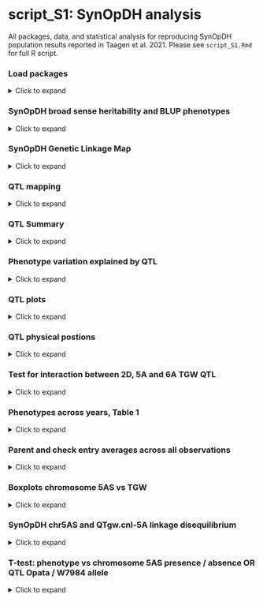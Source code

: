 script\_S1: SynOpDH analysis
================

All packages, data, and statistical analysis for reproducing SynOpDH
population results reported in Taagen et al. 2021. Please see
`script_S1.Rmd` for full R script.

### Load packages

<details>

<summary>Click to expand </summary>

``` r
library(tidyverse) # R/tidyverse version 1.3.0
library(lme4) #R/lme4 package version 1.1-21 
library(knitr) # R/knitr package version 1.28 
library(kableExtra) # R/kableExtra package version 1.1.0
library(qtl) #R/qtl package version 1.46-2
library(tibble) # R/tible package version 2.1.3 
library(gt) #R/gt version 0.2.2
library(car) # R/car package version 3.0-10
library(emmeans) # R/emmeans package version 1.4.6
library(rstatix) # R/rstatix package version 0.6.0
library(ggpubr) # R/ggpubr package version 0.4.0 
library(inauguration) #R/inauguration version 0.0.0.90
```

</details>

### SynOpDH broad sense heritability and BLUP phenotypes

<details>

<summary>Click to expand </summary>

A 162-entry subset of 215 SynOpDH entries were grown in headrows in four
field-year combinations, with up to six replicates per entry, from
2016-2018 in Ithaca, NY. Univariate mixed linear models with random
environment and genotype effects were fitted with the R/lme4 package to
obtain best linear unbiased predictions (BLUPs) for TGW, GL, GW and HD
phenotypes across the four environments.

**Load data**

``` r
SynOpDH_Phenotypes <- read_csv("https://raw.githubusercontent.com/etaagen/Taagen_2021_TPG/main/supplementary_1/file_S1.1.csv", na = "")
SynOpDH_Phenotypes$SynOpDH_entry = as.factor(SynOpDH_Phenotypes$SynOpDH_entry)
SynOpDH_Phenotypes$Year = as.factor(SynOpDH_Phenotypes$Year)
SynOpDH_Phenotypes$Location = as.factor(SynOpDH_Phenotypes$Location)
SynOpDH_Phenotypes$Rep = as.factor(SynOpDH_Phenotypes$Rep)
SynOpDH_Phenotypes$Environment = as.factor(SynOpDH_Phenotypes$Environment)
```

**Falconer & Mackay `H^2` estimate function**

\[ 
H^2 = \frac{\sigma^2_G}{\sigma^2_G + \frac{\sigma^2_{GxE}}{l} + \frac{\sigma^2_r}{rl}}
\]

Where \(H^2\) is the broad-sense heritability estimate, \(\sigma^2_G\)
is the genetic variance, \(\sigma^2_{GxE}\) is the genotype x
environment variance, \(\sigma^2_r\) is the residual variance, \(l\) is
the number of environments, and \(r\) is the number of unique
observations.

**TGW**

<table class="table table-striped table-hover table-condensed table-responsive" style="width: auto !important; margin-left: auto; margin-right: auto;border-bottom: 0;">

<thead>

<tr>

<th style="text-align:left;">

Mixed model<sup>a</sup>

</th>

<th style="text-align:right;">

TGW H^2<sup>b</sup>

</th>

<th style="text-align:right;">

AIC<sup>c</sup>

</th>

</tr>

</thead>

<tbody>

<tr>

<td style="text-align:left;">

TGW \~ (1|Entry)

</td>

<td style="text-align:right;">

NA

</td>

<td style="text-align:right;">

4638.53

</td>

</tr>

<tr>

<td style="text-align:left;">

TGW \~ (1|Entry) + (1|Env)

</td>

<td style="text-align:right;">

0.70

</td>

<td style="text-align:right;">

3710.14

</td>

</tr>

<tr>

<td style="text-align:left;">

TGW \~ (1|Entry) + (1|Env) + Rep

</td>

<td style="text-align:right;">

0.70

</td>

<td style="text-align:right;">

3710.86

</td>

</tr>

<tr>

<td style="text-align:left;">

TGW \~ (1|Entry) + (1|Rep:Env)

</td>

<td style="text-align:right;">

0.69

</td>

<td style="text-align:right;">

3709.09

</td>

</tr>

<tr>

<td style="text-align:left;">

TGW \~ (1|Entry) + (1|Rep:Env) + (1|Entry:Env)

</td>

<td style="text-align:right;">

0.65

</td>

<td style="text-align:right;">

3704.04

</td>

</tr>

<tr>

<td style="text-align:left;">

TGW \~ (1|Entry) + (1|Rep:Env) + HD

</td>

<td style="text-align:right;">

0.68

</td>

<td style="text-align:right;">

2993.01

</td>

</tr>

</tbody>

<tfoot>

<tr>

<td style="padding: 0; " colspan="100%">

<sup>a</sup> Mixed model variables are defined as: thousand grain weight
(TGW), SynOpDH line entry (Entry), year environment unique to location
and year (Env), replicate (Rep), heading date (HD), <sup>b</sup> Broad
sense heritability calculated with Falconer & Mackay 1996 formula
<sup>c</sup> AIC was calculated using `AIC` in R/stats package

</td>

</tr>

</tfoot>

</table>

**GL**

<table class="table table-striped table-hover table-condensed table-responsive" style="width: auto !important; margin-left: auto; margin-right: auto;border-bottom: 0;">

<thead>

<tr>

<th style="text-align:left;">

Mixed model<sup>a</sup>

</th>

<th style="text-align:right;">

GL H^2<sup>b</sup>

</th>

<th style="text-align:right;">

AIC<sup>c</sup>

</th>

</tr>

</thead>

<tbody>

<tr>

<td style="text-align:left;">

GL \~ (1|Entry)

</td>

<td style="text-align:right;">

NA

</td>

<td style="text-align:right;">

805.15

</td>

</tr>

<tr>

<td style="text-align:left;">

GL \~ (1|Entry) + (1|Env)

</td>

<td style="text-align:right;">

0.82

</td>

<td style="text-align:right;">

70.58

</td>

</tr>

<tr>

<td style="text-align:left;">

GL \~ (1|Entry) + (1|Env) + Rep

</td>

<td style="text-align:right;">

0.82

</td>

<td style="text-align:right;">

70.93

</td>

</tr>

<tr>

<td style="text-align:left;">

GL \~ (1|Entry) + (1|Rep:Env)

</td>

<td style="text-align:right;">

0.83

</td>

<td style="text-align:right;">

79.33

</td>

</tr>

<tr>

<td style="text-align:left;">

GL \~ (1|Entry) + (1|Rep:Env) + (1|Entry:Env)

</td>

<td style="text-align:right;">

0.75

</td>

<td style="text-align:right;">

\-50.85

</td>

</tr>

</tbody>

<tfoot>

<tr>

<td style="padding: 0; " colspan="100%">

<sup>a</sup> Mixed model variables are defined as: grain length (GL),
SynOpDH line entry (Entry), year environment unique to location and year
(Env), replicate (Rep), heading date (HD), <sup>b</sup> Broad sense
heritability calculated with Falconer & Mackay 1996 formula <sup>c</sup>
AIC was calculated using `AIC` in R/stats package

</td>

</tr>

</tfoot>

</table>

**GW**

<table class="table table-striped table-hover table-condensed table-responsive" style="width: auto !important; margin-left: auto; margin-right: auto;border-bottom: 0;">

<thead>

<tr>

<th style="text-align:left;">

Mixed model<sup>a</sup>

</th>

<th style="text-align:right;">

GW H^2<sup>b</sup>

</th>

<th style="text-align:right;">

AIC<sup>c</sup>

</th>

</tr>

</thead>

<tbody>

<tr>

<td style="text-align:left;">

GW \~ (1|Entry)

</td>

<td style="text-align:right;">

NA

</td>

<td style="text-align:right;">

\-192.52

</td>

</tr>

<tr>

<td style="text-align:left;">

GW \~ (1|Entry) + (1|Env)

</td>

<td style="text-align:right;">

0.72

</td>

<td style="text-align:right;">

\-1063.32

</td>

</tr>

<tr>

<td style="text-align:left;">

GW \~ (1|Entry) + (1|Env) + Rep

</td>

<td style="text-align:right;">

0.72

</td>

<td style="text-align:right;">

\-1062.49

</td>

</tr>

<tr>

<td style="text-align:left;">

GW \~ (1|Entry) + (1|Rep:Env)

</td>

<td style="text-align:right;">

0.74

</td>

<td style="text-align:right;">

\-1055.86

</td>

</tr>

<tr>

<td style="text-align:left;">

GW \~ (1|Entry) + (1|Rep:Env) + (1|Entry:Env)

</td>

<td style="text-align:right;">

0.64

</td>

<td style="text-align:right;">

\-1130.19

</td>

</tr>

<tr>

<td style="text-align:left;">

GW \~ (1|Entry) + (1|Rep:Env) + (1|Entry:Env) + HD

</td>

<td style="text-align:right;">

0.78

</td>

<td style="text-align:right;">

\-1136.80

</td>

</tr>

<tr>

<td style="text-align:left;">

GW \~ (1|Entry) + (1|Rep:Env) + HD

</td>

<td style="text-align:right;">

0.81

</td>

<td style="text-align:right;">

\-1137.19

</td>

</tr>

</tbody>

<tfoot>

<tr>

<td style="padding: 0; " colspan="100%">

<sup>a</sup> Mixed model variables are defined as: grain width (GW) ,
SynOpDH line entry (Entry), year environment unique to location and year
(Env), replicate (Rep), heading date (HD), <sup>b</sup> Broad sense
heritability calculated with Falconer & Mackay 1996 formula <sup>c</sup>
AIC was calculated using `AIC` in R/stats package

</td>

</tr>

</tfoot>

</table>

**HD**

<table class="table table-striped table-hover table-condensed table-responsive" style="width: auto !important; margin-left: auto; margin-right: auto;border-bottom: 0;">

<thead>

<tr>

<th style="text-align:left;">

Mixed model<sup>a</sup>

</th>

<th style="text-align:right;">

HD ^2<sup>b</sup>

</th>

<th style="text-align:right;">

AIC<sup>c</sup>

</th>

</tr>

</thead>

<tbody>

<tr>

<td style="text-align:left;">

HD \~ (1|Entry)

</td>

<td style="text-align:right;">

NA

</td>

<td style="text-align:right;">

2951.50

</td>

</tr>

<tr>

<td style="text-align:left;">

HD \~ (1|Entry) + (1|Env)

</td>

<td style="text-align:right;">

0.85

</td>

<td style="text-align:right;">

2764.46

</td>

</tr>

<tr>

<td style="text-align:left;">

HD \~ (1|Entry) + (1|Env) + Rep

</td>

<td style="text-align:right;">

0.85

</td>

<td style="text-align:right;">

2764.58

</td>

</tr>

<tr>

<td style="text-align:left;">

HD \~ (1|Entry) + (1|Rep:Env)

</td>

<td style="text-align:right;">

0.85

</td>

<td style="text-align:right;">

2769.31

</td>

</tr>

<tr>

<td style="text-align:left;">

HD \~ (1|Entry) + (1|Rep:Env) + (1|Entry:Env)

</td>

<td style="text-align:right;">

0.78

</td>

<td style="text-align:right;">

2756.02

</td>

</tr>

</tbody>

<tfoot>

<tr>

<td style="padding: 0; " colspan="100%">

<sup>a</sup> Mixed model variables are defined as: heading date (HD) ,
SynOpDH line entry (Entry), year environment unique to location and year
(Env), replicate (Rep) <sup>b</sup> Broad sense heritability calculated
with Falconer & Mackay 1996 formula <sup>c</sup> AIC was calculated
using `AIC` in R/stats package

</td>

</tr>

</tfoot>

</table>

### Select models, extract BLUPs

The models were selected based on low AIC value and improved H^2
estimate:

  - `TGW ~ (1|Entry) + (1|Rep:Env) + HD`

  - `GL ~ (1|Entry) + (1|Rep:Env) + (1|Entry:Env)`

  - `GW ~ (1|Entry) + (1|Rep:Env) + HD`

  - `HD ~ (1|Entry) + (1|Rep:Env) + (1|Entry:Env)`

**Extract random effects from univariate mixed linear models for entries
(obtain BLUPs):**

``` r
BLUP_TGW <- ranef(TGW_model5)$SynOpDH_entry 
BLUP_GL <- ranef(GL_model3.5)$SynOpDH_entry 
BLUP_GW <- ranef(GW_model5)$SynOpDH_entry 
BLUP_HD <- ranef(HD_model3.5)$SynOpDH_entry 
```

**Phenotype means, add to BLUP for scaled phenotype value:**

``` r
TGW_mean <- mean(SynOpDH_Phenotypes$TGW, na.rm = TRUE) 
BLUP_TGW <- BLUP_TGW + TGW_mean
names(BLUP_TGW)[1] <- "TGW"

GL_mean <- mean(SynOpDH_Phenotypes$GL, na.rm = TRUE)
BLUP_GL <- BLUP_GL + GL_mean
names(BLUP_GL)[1] <- "GL"

GW_mean <- mean(SynOpDH_Phenotypes$GW, na.rm = TRUE)
BLUP_GW <- BLUP_GW + GW_mean
names(BLUP_GW)[1] <- "GW"

HD_mean <- mean(SynOpDH_Phenotypes$HD, na.rm = TRUE)
BLUP_HD <- BLUP_HD + HD_mean
names(BLUP_HD)[1] <- "HD"
```

**Create csv files**  
*eval = FALSE, BLUP files in repo, `file_S1.8.csv`*

``` r
write.csv(BLUP_TGW, "SynOpDH_BLUP_TGW.csv")
write.csv(BLUP_GL, "SynOpDH_BLUP_GL.csv")
write.csv(BLUP_GW, "SynOpDH_BLUP_GW.csv")
write.csv(BLUP_HD, "SynOpDH_BLUP_HD.csv")
```

</details>

### SynOpDH Genetic Linkage Map

<details>

<summary>Click to expand </summary>

A genetic linkage map of the SynOpDH population was constructed from a
subset of 1,551 [GBS](https://doi.org/10.1371/journal.pone.0032253) and
[SSR](https://wheat.pw.usda.gov/cgi-bin/GG3/browse.cgi?class=marker)
markers using the maximum likelihood algorithm in `R/qtl`.

The `SynOpDH_Import_GeneticMap.csv` data set contains SynOpDH genotype
data and genetic positions of markers on all chromosomes, and an index
phenotype (TGW BLUP). The `SynOpDH_Import_GeneticMap.csv` marker order
has not been constructed using maximum likelihood, and markers are
spaced every cM. “A” genotype represent W7984 variants of genetic
markers, “B” genotype represent Opata variants of genetic markers.

**Load data**

``` r
SynOpDH <- read.cross("csvr",  file = "https://raw.githubusercontent.com/etaagen/Taagen_2021_TPG/main/supplementary_1/file_S1.2.csv", map.function = "kosambi", na.strings=c("-","NA"))
```

    ##  --Read the following data:
    ##   162  individuals
    ##   1551  markers
    ##   1  phenotypes
    ##  --Cross type: f2

``` r
SynOpDH<- convert2riself(SynOpDH) #changes cross type from f2 to inbred population

summary(SynOpDH)
```

    ##     RI strains via selfing
    ## 
    ##     No. individuals:    162 
    ## 
    ##     No. phenotypes:     1 
    ##     Percent phenotyped: 92.6 
    ## 
    ##     No. chromosomes:    21 
    ##         Autosomes:      1A 1B 1D 2A 2B 2D 3A 3B 3D 4A 4B 4D 5A 5B 5D 6A 6B 6D 7A 
    ##                         7B 7D 
    ## 
    ##     Total markers:      1551 
    ##     No. markers:        51 85 33 76 99 36 87 108 63 78 60 26 63 141 90 66 87 57 
    ##                         97 88 60 
    ##     Percent genotyped:  99.4 
    ##     Genotypes (%):      AA:49.6  BB:50.4

**Maximum likelihood genetic map**  
The import file contains genetic markers evenly spaced every cM. The
code below compares and selects the best marker order by maximum
likelihood analysis.

*Note: there is a small level of randomness when calculating marker
positions, even when receiving identical inputs and parameters*  
*Eval set to FALSE because computationally intensive, please set to TRUE
to validate results.*

``` r
est.map(SynOpDH, map.function = "kosambi") #restimate cM 
#1A
SynOpDH_ripple <- ripple(SynOpDH, chr = "1A", window = 2, method = "likelihood", map.function = "kosambi")
summary(SynOpDH_ripple) 
SynOpDH <- switch.order(SynOpDH, chr = "1A", SynOpDH_ripple[1,])
#1B
SynOpDH_ripple <- ripple(SynOpDH, chr = "1B", window = 2, method = "likelihood", map.function = "kosambi")
summary(SynOpDH_ripple)
SynOpDH <- switch.order(SynOpDH, chr = "1B", SynOpDH_ripple[1,])
#1D
SynOpDH_ripple <- ripple(SynOpDH, chr = "1D", window = 2, method = "likelihood", map.function = "kosambi")
summary(SynOpDH_ripple)
SynOpDH <- switch.order(SynOpDH, chr = "1D", SynOpDH_ripple[1,])
#2A
SynOpDH_ripple <- ripple(SynOpDH, chr = "2A", window = 2, method = "likelihood", map.function = "kosambi")
summary(SynOpDH_ripple)
SynOpDH <- switch.order(SynOpDH, chr = "2A", SynOpDH_ripple[1,])
#2B
SynOpDH_ripple <- ripple(SynOpDH, chr = "2B", window = 2, method = "likelihood", map.function = "kosambi")
summary(SynOpDH_ripple)
SynOpDH <- switch.order(SynOpDH, chr = "2B", SynOpDH_ripple[1,])
#2D
SynOpDH_ripple <- ripple(SynOpDH, chr = "2D", window = 2, method = "likelihood", map.function = "kosambi", maxit=10000)
summary(SynOpDH_ripple)
SynOpDH <- switch.order(SynOpDH, chr = "2D", SynOpDH_ripple[1,])
#3A
SynOpDH_ripple <- ripple(SynOpDH, chr = "3A", window = 2, method = "likelihood", map.function = "kosambi")
summary(SynOpDH_ripple)
SynOpDH <- switch.order(SynOpDH, chr = "3A", SynOpDH_ripple[1,])
#3B
SynOpDH_ripple <- ripple(SynOpDH, chr = "3B", window = 2, method = "likelihood", map.function = "kosambi")
summary(SynOpDH_ripple)
SynOpDH <- switch.order(SynOpDH, chr = "3B", SynOpDH_ripple[1,])
#3D
SynOpDH_ripple <- ripple(SynOpDH, chr = "3D", window = 2, method = "likelihood", map.function = "kosambi")
summary(SynOpDH_ripple)
SynOpDH <- switch.order(SynOpDH, chr = "3D", SynOpDH_ripple[1,])
#4A
SynOpDH_ripple <- ripple(SynOpDH, chr = "4A", window = 2, method = "likelihood", map.function = "kosambi")
summary(SynOpDH_ripple)
SynOpDH <- switch.order(SynOpDH, chr = "4A", SynOpDH_ripple[1,])
#4B
SynOpDH_ripple <- ripple(SynOpDH, chr = "4B", window = 2, method = "likelihood", map.function = "kosambi")
summary(SynOpDH_ripple)
SynOpDH <- switch.order(SynOpDH, chr = "4B", SynOpDH_ripple[1,])
#4D
SynOpDH_ripple <- ripple(SynOpDH, chr = "4D", window = 2, method = "likelihood", map.function = "kosambi", maxit = 10000)
summary(SynOpDH_ripple)
SynOpDH <- switch.order(SynOpDH, chr = "4D", SynOpDH_ripple[1,])
#5A
SynOpDH_ripple <- ripple(SynOpDH, chr = "5A", window = 2, method = "likelihood", map.function = "kosambi")
summary(SynOpDH_ripple)
SynOpDH <- switch.order(SynOpDH, chr = "5A", SynOpDH_ripple[1,])
#5B
SynOpDH_ripple <- ripple(SynOpDH, chr = "5B", window = 2, method = "likelihood", map.function = "kosambi")
summary(SynOpDH_ripple)
SynOpDH <- switch.order(SynOpDH, chr = "5B", SynOpDH_ripple[1,])
#5D
SynOpDH_ripple <- ripple(SynOpDH, chr = "5D", window = 2, method = "likelihood", map.function = "kosambi")
summary(SynOpDH_ripple)
SynOpDH <- switch.order(SynOpDH, chr = "5D", SynOpDH_ripple[1,])
#6A
SynOpDH_ripple <- ripple(SynOpDH, chr = "6A", window = 2, method = "likelihood", map.function = "kosambi")
summary(SynOpDH_ripple)
SynOpDH <- switch.order(SynOpDH, chr = "6A", SynOpDH_ripple[1,])
#6B
SynOpDH_ripple <- ripple(SynOpDH, chr = "6B", window = 2, method = "likelihood", map.function = "kosambi")
summary(SynOpDH_ripple)
SynOpDH <- switch.order(SynOpDH, chr = "6B", SynOpDH_ripple[1,])
#6D
SynOpDH_ripple <- ripple(SynOpDH, chr = "6D", window = 2, method = "likelihood", map.function = "kosambi")
summary(SynOpDH_ripple)
SynOpDH <- switch.order(SynOpDH, chr = "6D", SynOpDH_ripple[1,])
#7A
SynOpDH_ripple <- ripple(SynOpDH, chr = "7A", window = 2, method = "likelihood", map.function = "kosambi")
summary(SynOpDH_ripple)
SynOpDH <- switch.order(SynOpDH, chr = "7A", SynOpDH_ripple[1,])
#7B
SynOpDH_ripple <- ripple(SynOpDH, chr = "7B", window = 2, method = "likelihood", map.function = "kosambi")
summary(SynOpDH_ripple)
SynOpDH <- switch.order(SynOpDH, chr = "7B", SynOpDH_ripple[1,])
#7D
SynOpDH_ripple <- ripple(SynOpDH, chr = "7D", window = 2, method = "likelihood", map.function = "kosambi")
summary(SynOpDH_ripple)
SynOpDH <- switch.order(SynOpDH, chr = "7D", SynOpDH_ripple[1,])

plot.map(SynOpDH)
```

**Export map file:**  
*Eval set to False, `file_S1.9.csv` available in repo, and is the marker
order used for QTL mapping, import file `file_ S1.3.csv` and `file_
S1.4.csv`. Please set eval to TRUE to validate results*

``` r
SynOpDHMap<-pull.map(SynOpDH, as.table=T)
write.csv(SynOpDHMap, "file_S1.9.csv")
```

</details>

### QTL mapping

<details>

<summary>Click to expand </summary>

In order to associate SynOpDH genotype and phenotype data, QTL mapping
was performed with the R package “qtl”. The `file_ S1.3.csv` data set
contains all SynOpDH phenotype data, genotype data and genetic linkage
map positions (from `file_S1.9.csv`) of markers on all chromosomes. The
markers on chromosome 5A are in order of physical position, and a single
marker representing the chromosome 5AS structural variant has been
included as well (1,552 markers total). “A” genotype represent W7984
variants of genetic markers, “B” genotype represent Opata variants of
genetic markers.

**Load data**

``` r
#SynOpDH 5A physical positions
SynOpDH <- read.cross("csvr", file = "https://raw.githubusercontent.com/etaagen/Taagen_2021_TPG/main/supplementary_1/file_S1.3.csv", map.function = "kosambi", na.strings=c("-","NA"))
```

    ##  --Read the following data:
    ##   162  individuals
    ##   1552  markers
    ##   26  phenotypes
    ##  --Cross type: f2

``` r
#SynOpDH 5A cM
SynOpDH_cM <- read.cross("csvr", file = "https://raw.githubusercontent.com/etaagen/Taagen_2021_TPG/main/supplementary_1/file_S1.4.csv", map.function = "kosambi", na.strings=c("-","NA"))
```

    ##  --Read the following data:
    ##   162  individuals
    ##   1552  markers
    ##   26  phenotypes
    ##  --Cross type: f2

``` r
SynOpDH<-convert2riself(SynOpDH) #changes cross type from f2 to inbred selfing population
SynOpDH <- jittermap(SynOpDH) #some markers at same position 

SynOpDH_cM<-convert2riself(SynOpDH_cM) #changes cross type from f2 to inbred selfing population
SynOpDH_cM <- jittermap(SynOpDH_cM) #some markers at same position 

summary(SynOpDH)
```

    ##     RI strains via selfing
    ## 
    ##     No. individuals:    162 
    ## 
    ##     No. phenotypes:     26 
    ##     Percent phenotyped: 87 91.4 92 92 90.1 92.6 81.5 92 91.4 92 92 90.1 95.7 
    ##                         81.5 92 91.4 92 92 90.1 92.6 92.6 92.6 92.6 91.4 94.4 
    ##                         93.8 
    ## 
    ##     No. chromosomes:    21 
    ##         Autosomes:      1A 1B 1D 2A 2B 2D 3A 3B 3D 4A 4B 4D 5A 5B 5D 6A 6B 6D 7A 
    ##                         7B 7D 
    ## 
    ##     Total markers:      1552 
    ##     No. markers:        51 85 33 76 99 36 87 108 63 78 60 26 64 141 90 66 87 57 
    ##                         97 88 60 
    ##     Percent genotyped:  99.4 
    ##     Genotypes (%):      AA:49.6  BB:50.4

``` r
SynOpDH_map <- pull.map(SynOpDH, as.table=T)
```

**Scan for QTL**

``` r
#impute missing genotype
SynOpDH <- fill.geno(SynOpDH, method = "imp")
SynOpDH_cM <- fill.geno(SynOpDH_cM, method = "imp")

SynOpData <- calc.genoprob(SynOpDH, step = 0, map.function = "kosambi") 
SynOpData_cM <- calc.genoprob(SynOpDH_cM, step = 0, map.function = "kosambi") 

#warning, scanone will drop individuals with missing phenotypes
TGW_BLUP <- scanone(SynOpData, pheno.col = "BLUP_TGW", method = "hk")
GL_BLUP <- scanone(SynOpData, pheno.col = "BLUP_GL", method = "hk")
GW_BLUP <- scanone(SynOpData, pheno.col = "BLUP_GW", method = "hk") 
HD_BLUP <- scanone(SynOpData, pheno.col = "BLUP_HD", method = "hk") 

summary(TGW_perm <- scanone(SynOpData, pheno.col = "BLUP_TGW", method="hk", n.perm=1000))#5% 3.14
```

    ## Doing permutation in batch mode ...

    ## LOD thresholds (1000 permutations)
    ##      lod
    ## 5%  3.10
    ## 10% 2.86

``` r
summary(GL_perm <- scanone(SynOpData, pheno.col = "BLUP_GL", method="hk", n.perm=1000))#5% 3.19
```

    ## Doing permutation in batch mode ...

    ## LOD thresholds (1000 permutations)
    ##      lod
    ## 5%  3.09
    ## 10% 2.83

``` r
summary(GW_perm <- scanone(SynOpData, pheno.col = "BLUP_GW", method="hk", n.perm=1000))#5% 3.10
```

    ## Doing permutation in batch mode ...

    ## LOD thresholds (1000 permutations)
    ##      lod
    ## 5%  3.07
    ## 10% 2.80

``` r
summary(HD_perm <- scanone(SynOpData, pheno.col = "BLUP_HD", method="hk", n.perm=1000))#5% 3.07
```

    ## Doing permutation in batch mode ...

    ## LOD thresholds (1000 permutations)
    ##      lod
    ## 5%  3.10
    ## 10% 2.81

``` r
LOD_BLUP <- cbind(TGW_BLUP, GL_BLUP, GW_BLUP, HD_BLUP) 

#check cM 5A
TGW_BLUP_cM <- scanone(SynOpData_cM, pheno.col = "BLUP_TGW", method = "hk")
GL_BLUP_cM <- scanone(SynOpData_cM, pheno.col = "BLUP_GL", method = "hk")
GW_BLUP_cM <- scanone(SynOpData_cM, pheno.col = "BLUP_GW", method = "hk") 
HD_BLUP_cM <- scanone(SynOpData_cM, pheno.col = "BLUP_HD", method = "hk") 
```

</details>

### QTL Summary

<details>

<summary>Click to expand </summary>

![](script_S1_files/figure-gfm/tidy%20LOD%20data%20and%20table-1.png)<!-- -->

</details>

### Phenotype variation explained by QTL

<details>

<summary>Click to expand </summary>

`% var = 1 - 10^(-2 * LOD / n)`

![](script_S1_files/figure-gfm/variation%20explained-1.png)<!-- -->

</details>

### QTL plots

<details>

<summary>Click to expand </summary>

![](script_S1_files/figure-gfm/QTL%20plot-1.png)<!-- -->![](script_S1_files/figure-gfm/QTL%20plot-2.png)<!-- -->![](script_S1_files/figure-gfm/QTL%20plot-3.png)<!-- -->

### Figure 1B

![](script_S1_files/figure-gfm/figure%201B-1.png)<!-- -->

</details>

### QTL physical postions

<details>

<summary>Click to expand </summary>

![](script_S1_files/figure-gfm/QTL%20pos-1.png)<!-- -->

</details>

### Test for interaction between 2D, 5A and 6A TGW QTL

<details>

<summary>Click to expand </summary>

    ## Analysis of Deviance Table (Type II Wald chisquare tests)
    ## 
    ## Response: TGW
    ##                                       Chisq Df Pr(>Chisq)    
    ## QTL2D_synopGBS1212                  29.1425  1  6.725e-08 ***
    ## QTL5A_wmc705                        28.0831  1  1.162e-07 ***
    ## QTL6A_synopGBS42                    20.9094  1  4.815e-06 ***
    ## QTL2D_synopGBS1212:QTL5A_wmc705      0.1849  1    0.66722    
    ## QTL5A_wmc705:QTL6A_synopGBS42        3.2000  1    0.07364 .  
    ## QTL2D_synopGBS1212:QTL6A_synopGBS42  0.0159  1    0.89953    
    ## ---
    ## Signif. codes:  0 '***' 0.001 '**' 0.01 '*' 0.05 '.' 0.1 ' ' 1

</details>

### Phenotypes across years, Table 1

<details>

<summary>Click to expand </summary>

``` r
cald16 <- SynOpDH_Phenotypes %>% 
  filter(Location == "Caldwell" & Year == "2016") 
summary(aov(TGW ~ QTL5A_wmc705, data = cald16))
```

    ##               Df Sum Sq Mean Sq F value   Pr(>F)    
    ## QTL5A_wmc705   2  567.1  283.55   19.72 2.93e-08 ***
    ## Residuals    138 1984.3   14.38                     
    ## ---
    ## Signif. codes:  0 '***' 0.001 '**' 0.01 '*' 0.05 '.' 0.1 ' ' 1
    ## 21 observations deleted due to missingness

``` r
summary(aov(GL ~ QTL5A_wmc705, data = cald16))
```

    ##               Df Sum Sq Mean Sq F value Pr(>F)
    ## QTL5A_wmc705   1  0.172  0.1715   1.214  0.273
    ## Residuals    130 18.371  0.1413               
    ## 30 observations deleted due to missingness

``` r
summary(aov(GW ~ QTL5A_wmc705, data = cald16))
```

    ##               Df Sum Sq Mean Sq F value   Pr(>F)    
    ## QTL5A_wmc705   1  1.154  1.1536   49.11 1.18e-10 ***
    ## Residuals    130  3.054  0.0235                     
    ## ---
    ## Signif. codes:  0 '***' 0.001 '**' 0.01 '*' 0.05 '.' 0.1 ' ' 1
    ## 30 observations deleted due to missingness

``` r
cald17 <- SynOpDH_Phenotypes %>% 
  filter(Location == "Caldwell" & Year == "2017") 
summary(aov(GL ~ QTL5A_wmc705, data = cald17))
```

    ##               Df Sum Sq Mean Sq F value Pr(>F)
    ## QTL5A_wmc705   2  0.159 0.07956   0.402   0.67
    ## Residuals    146 28.873 0.19776               
    ## 13 observations deleted due to missingness

``` r
summary(aov(GW ~ QTL5A_wmc705, data = cald17))
```

    ##               Df Sum Sq Mean Sq F value   Pr(>F)    
    ## QTL5A_wmc705   2  0.963  0.4817   10.22 7.03e-05 ***
    ## Residuals    146  6.883  0.0471                     
    ## ---
    ## Signif. codes:  0 '***' 0.001 '**' 0.01 '*' 0.05 '.' 0.1 ' ' 1
    ## 13 observations deleted due to missingness

``` r
cald18A <- SynOpDH_Phenotypes %>% 
  filter(Location == "Caldwell" & Year == "2018" & Rep == "A") 
summary(aov(TGW ~ QTL5A_wmc705, data = cald18A))
```

    ##               Df Sum Sq Mean Sq F value  Pr(>F)   
    ## QTL5A_wmc705   2  176.8   88.42   5.287 0.00607 **
    ## Residuals    145 2424.7   16.72                   
    ## ---
    ## Signif. codes:  0 '***' 0.001 '**' 0.01 '*' 0.05 '.' 0.1 ' ' 1
    ## 14 observations deleted due to missingness

``` r
summary(aov(GL ~ QTL5A_wmc705, data = cald18A))
```

    ##               Df Sum Sq Mean Sq F value Pr(>F)
    ## QTL5A_wmc705   2  0.084 0.04191   0.292  0.747
    ## Residuals    145 20.842 0.14374               
    ## 14 observations deleted due to missingness

``` r
summary(aov(GW ~ QTL5A_wmc705, data = cald18A))
```

    ##               Df Sum Sq Mean Sq F value   Pr(>F)    
    ## QTL5A_wmc705   2  0.543 0.27152   24.05 9.53e-10 ***
    ## Residuals    145  1.637 0.01129                     
    ## ---
    ## Signif. codes:  0 '***' 0.001 '**' 0.01 '*' 0.05 '.' 0.1 ' ' 1
    ## 14 observations deleted due to missingness

``` r
summary(aov(HD ~ QTL5A_wmc705, data = cald18A))
```

    ##               Df Sum Sq Mean Sq F value Pr(>F)  
    ## QTL5A_wmc705   2  122.2   61.10   3.277 0.0405 *
    ## Residuals    147 2740.4   18.64                 
    ## ---
    ## Signif. codes:  0 '***' 0.001 '**' 0.01 '*' 0.05 '.' 0.1 ' ' 1
    ## 12 observations deleted due to missingness

``` r
cald18B <- SynOpDH_Phenotypes %>% 
  filter(Location == "Caldwell" & Year == "2018" & Rep == "B") 
summary(aov(TGW ~ QTL5A_wmc705, data = cald18B))
```

    ##               Df Sum Sq Mean Sq F value  Pr(>F)   
    ## QTL5A_wmc705   2  226.5  113.25   6.417 0.00213 **
    ## Residuals    146 2576.7   17.65                   
    ## ---
    ## Signif. codes:  0 '***' 0.001 '**' 0.01 '*' 0.05 '.' 0.1 ' ' 1
    ## 13 observations deleted due to missingness

``` r
summary(aov(GL ~ QTL5A_wmc705, data = cald18B))
```

    ##               Df Sum Sq Mean Sq F value Pr(>F)
    ## QTL5A_wmc705   2   0.17 0.08502    0.59  0.555
    ## Residuals    146  21.02 0.14401               
    ## 13 observations deleted due to missingness

``` r
summary(aov(GW ~ QTL5A_wmc705, data = cald18B))
```

    ##               Df Sum Sq Mean Sq F value   Pr(>F)    
    ## QTL5A_wmc705   2 0.6795  0.3397   32.21 2.58e-12 ***
    ## Residuals    146 1.5398  0.0105                     
    ## ---
    ## Signif. codes:  0 '***' 0.001 '**' 0.01 '*' 0.05 '.' 0.1 ' ' 1
    ## 13 observations deleted due to missingness

``` r
summary(aov(HD ~ QTL5A_wmc705, data = cald18B))
```

    ##               Df Sum Sq Mean Sq F value  Pr(>F)   
    ## QTL5A_wmc705   2  187.3   93.65   5.223 0.00644 **
    ## Residuals    147 2636.0   17.93                   
    ## ---
    ## Signif. codes:  0 '***' 0.001 '**' 0.01 '*' 0.05 '.' 0.1 ' ' 1
    ## 12 observations deleted due to missingness

``` r
helf18A <- SynOpDH_Phenotypes %>% 
  filter(Location == "Helfer" & Year == "2018" & Rep == "A") 
summary(aov(TGW ~ QTL5A_wmc705, data = helf18A))
```

    ##               Df Sum Sq Mean Sq F value   Pr(>F)    
    ## QTL5A_wmc705   2  315.5  157.74   10.17 7.33e-05 ***
    ## Residuals    146 2264.6   15.51                     
    ## ---
    ## Signif. codes:  0 '***' 0.001 '**' 0.01 '*' 0.05 '.' 0.1 ' ' 1
    ## 13 observations deleted due to missingness

``` r
summary(aov(GL ~ QTL5A_wmc705, data = helf18A))
```

    ##               Df Sum Sq Mean Sq F value Pr(>F)
    ## QTL5A_wmc705   2   0.63  0.3150   2.244   0.11
    ## Residuals    146  20.50  0.1404               
    ## 13 observations deleted due to missingness

``` r
summary(aov(GW ~ QTL5A_wmc705, data = helf18A))
```

    ##               Df Sum Sq Mean Sq F value   Pr(>F)    
    ## QTL5A_wmc705   2  1.128  0.5639   44.43 8.47e-16 ***
    ## Residuals    146  1.853  0.0127                     
    ## ---
    ## Signif. codes:  0 '***' 0.001 '**' 0.01 '*' 0.05 '.' 0.1 ' ' 1
    ## 13 observations deleted due to missingness

``` r
summary(aov(HD ~ QTL5A_wmc705, data = helf18A))
```

    ##               Df Sum Sq Mean Sq F value Pr(>F)  
    ## QTL5A_wmc705   2  159.1   79.54   4.221 0.0165 *
    ## Residuals    147 2770.2   18.85                 
    ## ---
    ## Signif. codes:  0 '***' 0.001 '**' 0.01 '*' 0.05 '.' 0.1 ' ' 1
    ## 12 observations deleted due to missingness

``` r
helf18B <- SynOpDH_Phenotypes %>% 
  filter(Location == "Helfer" & Year == "2018" & Rep == "B") 
summary(aov(TGW ~ QTL5A_wmc705, data = helf18B))
```

    ##               Df Sum Sq Mean Sq F value  Pr(>F)   
    ## QTL5A_wmc705   2  167.7   83.86   6.214 0.00258 **
    ## Residuals    143 1929.9   13.50                   
    ## ---
    ## Signif. codes:  0 '***' 0.001 '**' 0.01 '*' 0.05 '.' 0.1 ' ' 1
    ## 16 observations deleted due to missingness

``` r
summary(aov(GL ~ QTL5A_wmc705, data = helf18B))
```

    ##               Df Sum Sq Mean Sq F value Pr(>F)
    ## QTL5A_wmc705   2  0.391  0.1957   1.547  0.216
    ## Residuals    143 18.089  0.1265               
    ## 16 observations deleted due to missingness

``` r
summary(aov(GW ~ QTL5A_wmc705, data = helf18B))
```

    ##               Df Sum Sq Mean Sq F value   Pr(>F)    
    ## QTL5A_wmc705   2 0.7841  0.3921    37.7 7.07e-14 ***
    ## Residuals    143 1.4870  0.0104                     
    ## ---
    ## Signif. codes:  0 '***' 0.001 '**' 0.01 '*' 0.05 '.' 0.1 ' ' 1
    ## 16 observations deleted due to missingness

``` r
summary(aov(HD ~ QTL5A_wmc705, data = helf18B))
```

    ##               Df Sum Sq Mean Sq F value Pr(>F)  
    ## QTL5A_wmc705   2  132.9   66.46   3.619 0.0293 *
    ## Residuals    145 2662.9   18.36                 
    ## ---
    ## Signif. codes:  0 '***' 0.001 '**' 0.01 '*' 0.05 '.' 0.1 ' ' 1
    ## 14 observations deleted due to missingness

``` r
#BLUP
summary(aov(BLUP_TGW ~ KASP_341510829, data = chr5Apheno))
```

    ##                 Df Sum Sq Mean Sq F value   Pr(>F)    
    ## KASP_341510829   1  181.4  181.40   17.77 4.33e-05 ***
    ## Residuals      148 1511.3   10.21                     
    ## ---
    ## Signif. codes:  0 '***' 0.001 '**' 0.01 '*' 0.05 '.' 0.1 ' ' 1
    ## 12 observations deleted due to missingness

``` r
summary(aov(BLUP_GL ~ KASP_341510829, data = chr5Apheno))
```

    ##                 Df Sum Sq Mean Sq F value Pr(>F)
    ## KASP_341510829   1   0.16 0.15978   1.616  0.206
    ## Residuals      153  15.13 0.09887               
    ## 7 observations deleted due to missingness

``` r
summary(aov(BLUP_GW ~ KASP_341510829, data = chr5Apheno))
```

    ##                 Df Sum Sq Mean Sq F value   Pr(>F)    
    ## KASP_341510829   1 0.5982  0.5982   85.56 2.33e-16 ***
    ## Residuals      148 1.0347  0.0070                     
    ## ---
    ## Signif. codes:  0 '***' 0.001 '**' 0.01 '*' 0.05 '.' 0.1 ' ' 1
    ## 12 observations deleted due to missingness

``` r
summary(aov(BLUP_HD ~ KASP_341510829, data = chr5Apheno))
```

    ##                 Df Sum Sq Mean Sq F value   Pr(>F)    
    ## KASP_341510829   1  194.5  194.45   13.46 0.000337 ***
    ## Residuals      151 2181.1   14.44                     
    ## ---
    ## Signif. codes:  0 '***' 0.001 '**' 0.01 '*' 0.05 '.' 0.1 ' ' 1
    ## 9 observations deleted due to missingness

![](script_S1_files/figure-gfm/table1-1.png)<!-- -->

</details>

### Parent and check entry averages across all observations

<details>

<summary>Click to expand </summary>

![](script_S1_files/figure-gfm/parent%20check-1.png)<!-- -->

</details>

### Boxplots chromosome 5AS vs TGW

<details>

<summary>Click to expand </summary>

![](script_S1_files/figure-gfm/5AS%20plot-1.png)<!-- -->

</details>

### SynOpDH chr5AS and QTgw.cnl-5A linkage disequilibrium

<details>

<summary>Click to expand </summary>

![](script_S1_files/figure-gfm/ld-1.png)<!-- -->![](script_S1_files/figure-gfm/ld-2.png)<!-- -->![](script_S1_files/figure-gfm/ld-3.png)<!-- -->

</details>

### T-test: phenotype vs chromosome 5AS presence / absence OR QTL Opata / W7984 allele

<details>

<summary>Click to expand </summary>

![](script_S1_files/figure-gfm/t.test%20chr5A%20and%20QTL-1.png)<!-- -->

</details>
